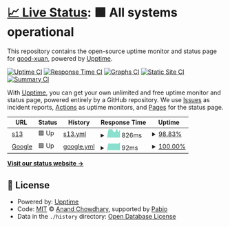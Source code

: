 # [📈 Live Status](https://good-xuan.github.io/upptime): <!--live status--> **🟩 All systems operational**

This repository contains the open-source uptime monitor and status page for [good-xuan](https://good-xuan.github.io/upptime), powered by [Upptime](https://github.com/upptime/upptime).

[![Uptime CI](https://github.com/good-xuan/upptime/workflows/Uptime%20CI/badge.svg)](https://github.com/good-xuan/upptime/actions?query=workflow%3A%22Uptime+CI%22)
[![Response Time CI](https://github.com/good-xuan/upptime/workflows/Response%20Time%20CI/badge.svg)](https://github.com/good-xuan/upptime/actions?query=workflow%3A%22Response+Time+CI%22)
[![Graphs CI](https://github.com/good-xuan/upptime/workflows/Graphs%20CI/badge.svg)](https://github.com/good-xuan/upptime/actions?query=workflow%3A%22Graphs+CI%22)
[![Static Site CI](https://github.com/good-xuan/upptime/workflows/Static%20Site%20CI/badge.svg)](https://github.com/good-xuan/upptime/actions?query=workflow%3A%22Static+Site+CI%22)
[![Summary CI](https://github.com/good-xuan/upptime/workflows/Summary%20CI/badge.svg)](https://github.com/good-xuan/upptime/actions?query=workflow%3A%22Summary+CI%22)

With [Upptime](https://upptime.js.org), you can get your own unlimited and free uptime monitor and status page, powered entirely by a GitHub repository. We use [Issues](https://github.com/good-xuan/upptime/issues) as incident reports, [Actions](https://github.com/good-xuan/upptime/actions) as uptime monitors, and [Pages](https://good-xuan.github.io/upptime) for the status page.

<!--start: status pages-->
<!-- This summary is generated by Upptime (https://github.com/upptime/upptime) -->
<!-- Do not edit this manually, your changes will be overwritten -->
<!-- prettier-ignore -->
| URL | Status | History | Response Time | Uptime |
| --- | ------ | ------- | ------------- | ------ |
| <img alt="" src="https://icons.duckduckgo.com/ip3/tiankong2024.serv00.net.ico" height="13"> [s13](https://tiankong2024.serv00.net/) | 🟩 Up | [s13.yml](https://github.com/good-xuan/upptime/commits/HEAD/history/s13.yml) | <details><summary><img alt="Response time graph" src="./graphs/s13/response-time-week.png" height="20"> 826ms</summary><br><a href="https://good-xuan.github.io/upptime/history/s13"><img alt="Response time 826" src="https://img.shields.io/endpoint?url=https%3A%2F%2Fraw.githubusercontent.com%2Fgood-xuan%2Fupptime%2FHEAD%2Fapi%2Fs13%2Fresponse-time.json"></a><br><a href="https://good-xuan.github.io/upptime/history/s13"><img alt="24-hour response time 767" src="https://img.shields.io/endpoint?url=https%3A%2F%2Fraw.githubusercontent.com%2Fgood-xuan%2Fupptime%2FHEAD%2Fapi%2Fs13%2Fresponse-time-day.json"></a><br><a href="https://good-xuan.github.io/upptime/history/s13"><img alt="7-day response time 826" src="https://img.shields.io/endpoint?url=https%3A%2F%2Fraw.githubusercontent.com%2Fgood-xuan%2Fupptime%2FHEAD%2Fapi%2Fs13%2Fresponse-time-week.json"></a><br><a href="https://good-xuan.github.io/upptime/history/s13"><img alt="30-day response time 826" src="https://img.shields.io/endpoint?url=https%3A%2F%2Fraw.githubusercontent.com%2Fgood-xuan%2Fupptime%2FHEAD%2Fapi%2Fs13%2Fresponse-time-month.json"></a><br><a href="https://good-xuan.github.io/upptime/history/s13"><img alt="1-year response time 826" src="https://img.shields.io/endpoint?url=https%3A%2F%2Fraw.githubusercontent.com%2Fgood-xuan%2Fupptime%2FHEAD%2Fapi%2Fs13%2Fresponse-time-year.json"></a></details> | <details><summary><a href="https://good-xuan.github.io/upptime/history/s13">98.83%</a></summary><a href="https://good-xuan.github.io/upptime/history/s13"><img alt="All-time uptime 98.83%" src="https://img.shields.io/endpoint?url=https%3A%2F%2Fraw.githubusercontent.com%2Fgood-xuan%2Fupptime%2FHEAD%2Fapi%2Fs13%2Fuptime.json"></a><br><a href="https://good-xuan.github.io/upptime/history/s13"><img alt="24-hour uptime 98.30%" src="https://img.shields.io/endpoint?url=https%3A%2F%2Fraw.githubusercontent.com%2Fgood-xuan%2Fupptime%2FHEAD%2Fapi%2Fs13%2Fuptime-day.json"></a><br><a href="https://good-xuan.github.io/upptime/history/s13"><img alt="7-day uptime 98.83%" src="https://img.shields.io/endpoint?url=https%3A%2F%2Fraw.githubusercontent.com%2Fgood-xuan%2Fupptime%2FHEAD%2Fapi%2Fs13%2Fuptime-week.json"></a><br><a href="https://good-xuan.github.io/upptime/history/s13"><img alt="30-day uptime 98.83%" src="https://img.shields.io/endpoint?url=https%3A%2F%2Fraw.githubusercontent.com%2Fgood-xuan%2Fupptime%2FHEAD%2Fapi%2Fs13%2Fuptime-month.json"></a><br><a href="https://good-xuan.github.io/upptime/history/s13"><img alt="1-year uptime 98.83%" src="https://img.shields.io/endpoint?url=https%3A%2F%2Fraw.githubusercontent.com%2Fgood-xuan%2Fupptime%2FHEAD%2Fapi%2Fs13%2Fuptime-year.json"></a></details>
| <img alt="" src="https://icons.duckduckgo.com/ip3/www.google.com.ico" height="13"> [Google](https://www.google.com) | 🟩 Up | [google.yml](https://github.com/good-xuan/upptime/commits/HEAD/history/google.yml) | <details><summary><img alt="Response time graph" src="./graphs/google/response-time-week.png" height="20"> 92ms</summary><br><a href="https://good-xuan.github.io/upptime/history/google"><img alt="Response time 92" src="https://img.shields.io/endpoint?url=https%3A%2F%2Fraw.githubusercontent.com%2Fgood-xuan%2Fupptime%2FHEAD%2Fapi%2Fgoogle%2Fresponse-time.json"></a><br><a href="https://good-xuan.github.io/upptime/history/google"><img alt="24-hour response time 104" src="https://img.shields.io/endpoint?url=https%3A%2F%2Fraw.githubusercontent.com%2Fgood-xuan%2Fupptime%2FHEAD%2Fapi%2Fgoogle%2Fresponse-time-day.json"></a><br><a href="https://good-xuan.github.io/upptime/history/google"><img alt="7-day response time 92" src="https://img.shields.io/endpoint?url=https%3A%2F%2Fraw.githubusercontent.com%2Fgood-xuan%2Fupptime%2FHEAD%2Fapi%2Fgoogle%2Fresponse-time-week.json"></a><br><a href="https://good-xuan.github.io/upptime/history/google"><img alt="30-day response time 92" src="https://img.shields.io/endpoint?url=https%3A%2F%2Fraw.githubusercontent.com%2Fgood-xuan%2Fupptime%2FHEAD%2Fapi%2Fgoogle%2Fresponse-time-month.json"></a><br><a href="https://good-xuan.github.io/upptime/history/google"><img alt="1-year response time 92" src="https://img.shields.io/endpoint?url=https%3A%2F%2Fraw.githubusercontent.com%2Fgood-xuan%2Fupptime%2FHEAD%2Fapi%2Fgoogle%2Fresponse-time-year.json"></a></details> | <details><summary><a href="https://good-xuan.github.io/upptime/history/google">100.00%</a></summary><a href="https://good-xuan.github.io/upptime/history/google"><img alt="All-time uptime 100.00%" src="https://img.shields.io/endpoint?url=https%3A%2F%2Fraw.githubusercontent.com%2Fgood-xuan%2Fupptime%2FHEAD%2Fapi%2Fgoogle%2Fuptime.json"></a><br><a href="https://good-xuan.github.io/upptime/history/google"><img alt="24-hour uptime 100.00%" src="https://img.shields.io/endpoint?url=https%3A%2F%2Fraw.githubusercontent.com%2Fgood-xuan%2Fupptime%2FHEAD%2Fapi%2Fgoogle%2Fuptime-day.json"></a><br><a href="https://good-xuan.github.io/upptime/history/google"><img alt="7-day uptime 100.00%" src="https://img.shields.io/endpoint?url=https%3A%2F%2Fraw.githubusercontent.com%2Fgood-xuan%2Fupptime%2FHEAD%2Fapi%2Fgoogle%2Fuptime-week.json"></a><br><a href="https://good-xuan.github.io/upptime/history/google"><img alt="30-day uptime 100.00%" src="https://img.shields.io/endpoint?url=https%3A%2F%2Fraw.githubusercontent.com%2Fgood-xuan%2Fupptime%2FHEAD%2Fapi%2Fgoogle%2Fuptime-month.json"></a><br><a href="https://good-xuan.github.io/upptime/history/google"><img alt="1-year uptime 100.00%" src="https://img.shields.io/endpoint?url=https%3A%2F%2Fraw.githubusercontent.com%2Fgood-xuan%2Fupptime%2FHEAD%2Fapi%2Fgoogle%2Fuptime-year.json"></a></details>

<!--end: status pages-->

[**Visit our status website →**](https://good-xuan.github.io/upptime)

## 📄 License

- Powered by: [Upptime](https://github.com/upptime/upptime)
- Code: [MIT](./LICENSE) © [Anand Chowdhary](https://anandchowdhary.com), supported by [Pabio](https://pabio.com)
- Data in the `./history` directory: [Open Database License](https://opendatacommons.org/licenses/odbl/1-0/)
